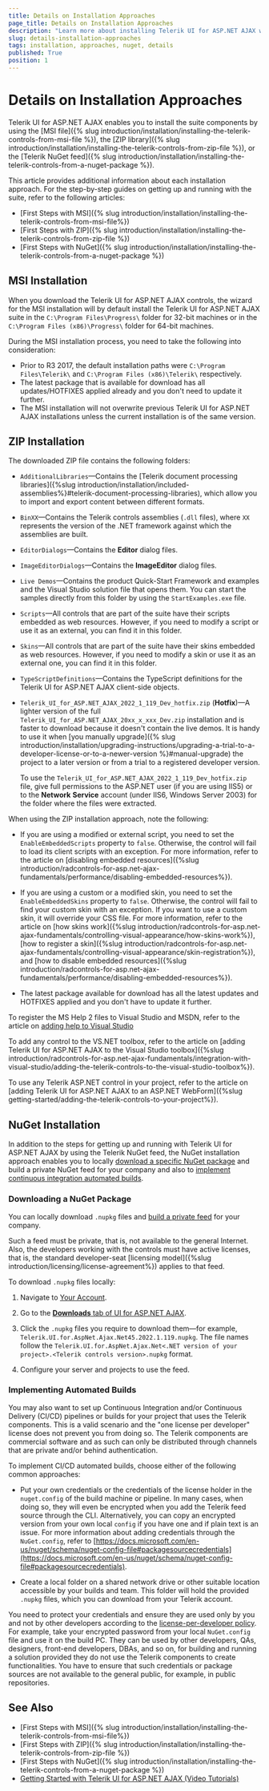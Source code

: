 ```yaml
---
title: Details on Installation Approaches
page_title: Details on Installation Approaches
description: "Learn more about installing Telerik UI for ASP.NET AJAX with MSI or ZIP files and through the Telerik NuGet feed."
slug: details-installation-approaches
tags: installation, approaches, nuget, details
published: True
position: 1
---
```


# Details on Installation Approaches

Telerik UI for ASP.NET AJAX enables you to install the suite components by using the [MSI file]({% slug introduction/installation/installing-the-telerik-controls-from-msi-file %}), the [ZIP library]({% slug introduction/installation/installing-the-telerik-controls-from-zip-file %}), or the [Telerik NuGet feed]({% slug introduction/installation/installing-the-telerik-controls-from-a-nuget-package %}).

This article provides additional information about each installation approach. For the step-by-step guides on getting up and running with the suite, refer to the following articles:

* [First Steps with MSI]({% slug introduction/installation/installing-the-telerik-controls-from-msi-file%})
* [First Steps with ZIP]({% slug introduction/installation/installing-the-telerik-controls-from-zip-file %})
* [First Steps with NuGet]({% slug introduction/installation/installing-the-telerik-controls-from-a-nuget-package %})

## MSI Installation

When you download the Telerik UI for ASP.NET AJAX controls, the wizard for the MSI installation will by default install the Telerik UI for ASP.NET AJAX suite in the `C:\Program Files\Progress\` folder for 32-bit machines or in the `C:\Program Files (x86)\Progress\` folder for 64-bit machines.

During the MSI installation process, you need to take the following into consideration:

* Prior to R3 2017, the default installation paths were `C:\Program Files\Telerik\` and `C:\Program Files (x86)\Telerik\` respectively.
* The latest package that is available for download has all updates/HOTFIXES applied already and you don't need to update it further.
* The MSI installation will not overwrite previous Telerik UI for ASP.NET AJAX installations unless the current installation is of the same version.

## ZIP Installation

The downloaded ZIP file contains the following folders:

* `AdditionalLibraries`&mdash;Contains the [Telerik document processing libraries]({%slug introduction/installation/included-assemblies%}#telerik-document-processing-libraries), which allow you to import and export content between different formats.

* `BinXX`&mdash;Contains the Telerik controls assemblies (`.dll` files), where `XX` represents the version of the .NET framework against which the assemblies are built.

* `EditorDialogs`&mdash;Contains the **Editor** dialog files.

* `ImageEditorDialogs`&mdash;Contains the **ImageEditor** dialog files.

* `Live Demos`&mdash;Contains the product Quick-Start Framework and examples and the Visual Studio solution file that opens them. You can start the samples directly from this folder by using the `StartExamples.exe` file.

* `Scripts`&mdash;All controls that are part of the suite have their scripts embedded as web resources. However, if you need to modify a script or use it as an external, you can find it in this folder.

* `Skins`&mdash;All controls that are part of the suite have their skins embedded as web resources. However, if you need to modify a skin or use it as an external one, you can find it in this folder.

* `TypeScriptDefinitions`&mdash;Contains the TypeScript definitions for the Telerik UI for ASP.NET AJAX client-side objects.

* `Telerik_UI_for_ASP.NET_AJAX_2022_1_119_Dev_hotfix.zip` (**Hotfix**)&mdash;A lighter version of the full `Telerik_UI_for_ASP.NET_AJAX_20xx_x_xxx_Dev.zip` installation and is faster to download because it doesn't contain the live demos. It is handy to use it when [you manually upgrade]({% slug introduction/installation/upgrading-instructions/upgrading-a-trial-to-a-developer-license-or-to-a-newer-version %}#manual-upgrade) the project to a later version or from a trial to a registered developer version.

  To use the `Telerik_UI_for_ASP.NET_AJAX_2022_1_119_Dev_hotfix.zip` file, give full permissions to the ASP.NET user (if you are using IIS5) or to the **Network** **Service** account (under IIS6, Windows Server 2003) for the folder where the files were extracted.

When using the ZIP installation approach, note the following:

* If you are using a modified or external script, you need to set the `EnableEmbeddedScripts` property to `false`. Otherwise, the control will fail to load its client scripts with an exception. For more information, refer to the article on [disabling embedded resources]({%slug introduction/radcontrols-for-asp.net-ajax-fundamentals/performance/disabling-embedded-resources%}).

* If you are using a custom or a modified skin, you need to set the `EnableEmbeddedSkins` property to `false`.	Otherwise, the control will fail to find your custom skin with an exception. If you want to use a custom skin, it will override your CSS file. For more information, refer to the article on [how skins work]({%slug introduction/radcontrols-for-asp.net-ajax-fundamentals/controlling-visual-appearance/how-skins-work%}), [how to register a skin]({%slug introduction/radcontrols-for-asp.net-ajax-fundamentals/controlling-visual-appearance/skin-registration%}), and [how to disable embedded resources]({%slug introduction/radcontrols-for-asp.net-ajax-fundamentals/performance/disabling-embedded-resources%}).

* The latest package available for download has all the latest updates and HOTFIXES applied and you don't have to update it further.

To register the MS Help 2 files to Visual Studio and MSDN, refer to the article on [adding help to Visual Studio](https://www.telerik.com/support/kb/aspnet-ajax/general/add-help-to-visual-studio.aspx)

To add any control to the VS.NET toolbox, refer to the article on [adding Telerik UI for ASP.NET AJAX to the Visual Studio toolbox]({%slug introduction/radcontrols-for-asp.net-ajax-fundamentals/integration-with-visual-studio/adding-the-telerik-controls-to-the-visual-studio-toolbox%}).

To use any Telerik ASP.NET control in your project, refer to the article on [adding Telerik UI for ASP.NET AJAX to an ASP.NET WebForm]({%slug getting-started/adding-the-telerik-controls-to-your-project%}).

## NuGet Installation

In addition to the steps for getting up and running with Telerik UI for ASP.NET AJAX by using the Telerik NuGet feed, the NuGet installation approach enables you to locally [download a specific NuGet package](#downloading-a-nuget-package) and build a private NuGet feed for your company and also to [implement continuous integration automated builds](#implementing-automated-builds).    

### Downloading a NuGet Package

You can locally download `.nupkg` files and [build a private feed](https://www.telerik.com/blogs/power-your-projects-with-telerik---now-with-the-convenience-of-nuget) for your company.

Such a feed must be private, that is, not available to the general Internet. Also, the developers working with the controls must have active licenses, that is, the standard developer-seat [licensing model]({%slug introduction/licensing/license-agreement%}) applies to that feed.

To download `.nupkg` files locally:

1. Navigate to [Your Account](https://www.telerik.com/account/).

1. Go to the [**Downloads** tab of UI for ASP.NET AJAX](https://www.telerik.com/account/product-download?product=RCAJAX).

1. Click the `.nupkg` files you require to download them&mdash;for example, `Telerik.UI.for.AspNet.Ajax.Net45.2022.1.119.nupkg`. The file names follow the `Telerik.UI.for.AspNet.Ajax.Net<.NET version of your project>.<Telerik controls version>.nupkg` format.

1. Configure your server and projects to use the feed.

### Implementing Automated Builds

You may also want to set up Continuous Integration and/or Continuous Delivery (CI/CD) pipelines or builds for your project that uses the Telerik components. This is a valid scenario and the "one license per developer" license does not prevent you from doing so. The Telerik components are commercial software and as such can only be distributed through channels that are private and/or behind authentication.

To implement CI/CD automated builds, choose either of the following common approaches:

* Put your own credentials or the credentials of the license holder in the `nuget.config` of the build machine or pipeline. In many cases, when doing so, they will even be encrypted when you add the Telerik feed source through the CLI. Alternatively, you can copy an encrypted version from your own local `config` if you have one and if plain text is an issue. For more information about adding credentials through the `NuGet.config`, refer to [https://docs.microsoft.com/en-us/nuget/schema/nuget-config-file#packagesourcecredentials](https://docs.microsoft.com/en-us/nuget/schema/nuget-config-file#packagesourcecredentials).

* Create a local folder on a shared network drive or other suitable location accessible by your builds and team. This folder will hold the provided `.nupkg` files, which you can download from your Telerik account.

You need to protect your credentials and ensure they are used only by you and not by other developers according to the [license-per-developer policy](https://www.telerik.com/purchase/license-agreement/aspnet-ajax). For example, take your encrypted password from your local `NuGet.config` file and use it on the build PC. They can be used by other developers, QAs, designers, front-end developers, DBAs, and so on, for building and running a solution provided they do not use the Telerik components to create functionalities. You have to ensure that such credentials or package sources are not available to the general public, for example, in public repositories.

## See Also

* [First Steps with MSI]({% slug introduction/installation/installing-the-telerik-controls-from-msi-file%})
* [First Steps with ZIP]({% slug introduction/installation/installing-the-telerik-controls-from-zip-file %})
* [First Steps with NuGet]({% slug introduction/installation/installing-the-telerik-controls-from-a-nuget-package %})
* [Getting Started with Telerik UI for ASP.NET AJAX (Video Tutorials)](https://learn.telerik.com/learn/course/external/view/elearning/5/telerik-ui-for-aspnet-ajax)
